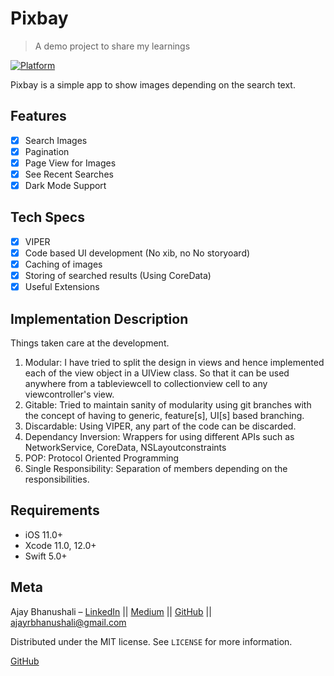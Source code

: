 # Pixbay
> A demo project to share my learnings 

[![Platform](https://img.shields.io/cocoapods/p/LFAlertController.svg?style=flat)](http://cocoapods.org/pods/LFAlertController)

Pixbay is a simple app to show images depending on the search text.

## Features

- [x] Search Images 
- [x] Pagination
- [x] Page View for Images
- [x] See Recent Searches
- [x] Dark Mode Support

## Tech Specs

- [x] VIPER
- [x] Code based UI development (No xib, no No storyoard)
- [x] Caching of images
- [x] Storing of searched results (Using CoreData)
- [x] Useful Extensions

## Implementation Description

Things taken care at the development.

1. Modular: I have tried to split the design in views and hence implemented each of the view object in a UIView class. So that it can be used anywhere from a tableviewcell to collectionview cell to any viewcontroller's view. 
2. Gitable: Tried to maintain sanity of modularity using git branches with the concept of having to generic, feature[s], UI[s] based branching.
3. Discardable: Using VIPER, any part of the code can be discarded.
4. Dependancy Inversion: Wrappers for using different APIs such as NetworkService, CoreData, NSLayoutconstraints
5. POP: Protocol Oriented Programming
6. Single Responsibility: Separation of members depending on the responsibilities.

## Requirements

- iOS 11.0+
- Xcode 11.0, 12.0+
- Swift 5.0+

## Meta

Ajay Bhanushali – [LinkedIn](https://www.linkedin.com/in/ajaybhanushali/) || [Medium] || [GitHub](https://github.com/AjayBhanushali) || ajayrbhanushali@gmail.com

Distributed under the MIT license. See ``LICENSE`` for more information.

[GitHub](https://github.com/AjayBhanushali)

[swift-image]:https://img.shields.io/badge/swift-3.0-orange.svg
[Medium]:https://medium.com/@ajayrbhanushali
[swift-url]: https://swift.org/
[license-image]: https://img.shields.io/badge/License-MIT-blue.svg
[license-url]: LICENSE
[travis-image]: https://img.shields.io/travis/dbader/node-datadog-metrics/master.svg?style=flat-square
[travis-url]: https://travis-ci.org/dbader/node-datadog-metrics
[codebeat-image]: https://codebeat.co/badges/c19b47ea-2f9d-45df-8458-b2d952fe9dad
[codebeat-url]: https://codebeat.co/projects/github-com-vsouza-awesomeios-com

